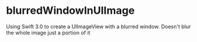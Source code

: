 # blurredWindowInUIImage
Using Swift 3.0 to create a UIImageView with a blurred window.  Doesn't blur the whole image just a portion of it
